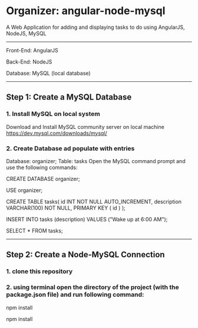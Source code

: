 # Organizer: angular-node-mysql

A Web Application for adding and displaying tasks to do using AngularJS, NodeJS, MySQL 

--------

Front-End: AngularJS

Back-End: NodeJS

Database: MySQL (local database)

-------

## Step 1: Create a MySQL Database

### 1. Install MySQL on local system

Download and Install MySQL community server on local machine
https://dev.mysql.com/downloads/mysql/

### 2. Create Database ad populate with entries

Database: organizer; Table: tasks
Open the MySQL command prompt and use the following commands:

CREATE DATABASE organizer;

USE organizer;

CREATE TABLE tasks(
   id INT NOT NULL AUTO_INCREMENT,
   description VARCHAR(100) NOT NULL,
   PRIMARY KEY ( id )
);

INSERT INTO tasks (description) VALUES ("Wake up at 6:00 AM");

SELECT * FROM tasks;

------------

## Step 2: Create a Node-MySQL Connection

### 1. clone this repository 

### 2. using terminal open the directory of the project (with the package.json file) and run following command:

npm install


       
npm install




